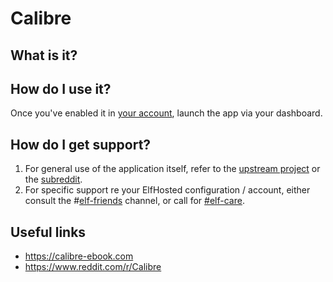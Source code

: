 # Calibre

## What is it?

## How do I use it?

Once you've enabled it in [your account](https://elfhosted.com/tenant/apps/0), launch the app via your dashboard. 

## How do I get support?

1. For general use of the application itself, refer to the [upstream project](https://calibre-ebook.com/) or the [subreddit](https://www.reddit.com/r/Calibre/).
2. For specific support re your ElfHosted configuration / account, either consult the #[elf-friends](https://discord.com/channels/396055506072109067/1118645576884572303) channel, or call for [#elf-care](https://discord.com/channels/396055506072109067/1119478614287712337).

## Useful links

* https://calibre-ebook.com
* https://www.reddit.com/r/Calibre
